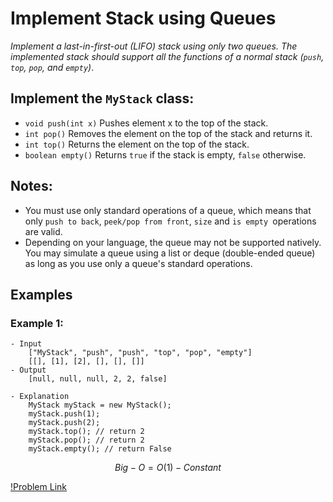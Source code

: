 # Implement Stack using Queues

_Implement a last-in-first-out (LIFO) stack using only two queues. The implemented stack should support all the functions of a normal stack (`push`, `top`, `pop`, and `empty`)_.

## Implement the `MyStack` class:

- `void push(int x)` Pushes element x to the top of the stack.
- `int pop()` Removes the element on the top of the stack and returns it.
- `int top()` Returns the element on the top of the stack.
- `boolean empty()` Returns `true` if the stack is empty, `false` otherwise.

## Notes:

- You must use only standard operations of a queue, which means that only `push to back`, `peek/pop from front`, `size` and `is empty `operations are valid.
- Depending on your language, the queue may not be supported natively. You may simulate a queue using a list or deque (double-ended queue) as long as you use only a queue's standard operations.

## Examples

### Example 1:

    - Input
        ["MyStack", "push", "push", "top", "pop", "empty"]
        [[], [1], [2], [], [], []]
    - Output
        [null, null, null, 2, 2, false]

    - Explanation
        MyStack myStack = new MyStack();
        myStack.push(1);
        myStack.push(2);
        myStack.top(); // return 2
        myStack.pop(); // return 2
        myStack.empty(); // return False

$$Big-O = O(1) - Constant$$

[!Problem Link](https://leetcode.com/problems/implement-stack-using-queues/)
